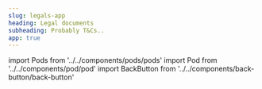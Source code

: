 ```yaml
---
slug: legals-app
heading: Legal documents
subheading: Probably T&Cs..
app: true
---
```


import Pods from '../../components/pods/pods'
import Pod from '../../components/pod/pod'
import BackButton from '../../components/back-button/back-button'

<BackButton link='/support-app'/>
<Pods>
  <Pod externalLink={'/docs/terms-and-conditions.pdf'} heading={'App/Site T&Cs'} description={'Web & App terms of access'} type={'app-terms'}/>
  <Pod link={'/key-investor-information-documents-app'} heading={'KIIDs'} description={'Key Investor Information Documents'} type={'isa-terms'}/>
  <Pod link={'/key-features-documents-app'} heading={'KFDs'} description={'Key Features Documents'} type={'key-facts'}/>
  <Pod link={'/data-privacy-and-cookies-app'} heading={'Privacy'} description={'Data privacy & cookies'} type={'privacy'}/>
</Pods>


